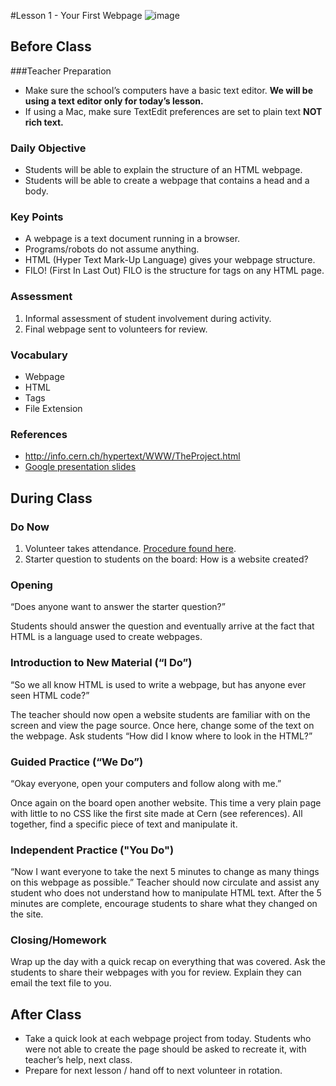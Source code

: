 #Lesson 1 - Your First Webpage
![image](http://i.imgur.com/eqnjBR6.png)

## Before Class
###Teacher Preparation
* Make sure the school’s computers have a basic text editor. **We will be using a text editor only for today’s lesson.** 
* If using a Mac, make sure TextEdit preferences are set to plain text **NOT rich text.** 


### Daily Objective

* Students will be able to explain the structure of an HTML webpage.
* Students will be able to create a webpage that contains a head and a body.

### Key Points

* A webpage is a text document running in a browser.
* Programs/robots do not assume anything.
* HTML (Hyper Text Mark-Up Language) gives your webpage structure. 
* FILO! (First In Last Out) FILO is the structure for tags on any HTML page.

### Assessment

1. Informal assessment of student involvement during activity.
2. Final webpage sent to volunteers for review.


### Vocabulary

* Webpage
* HTML
* Tags
* File Extension

### References

* <http://info.cern.ch/hypertext/WWW/TheProject.html>
* [Google presentation slides](https://docs.google.com/presentation/d/1D0GY8XNuDX4X8ulAKQXft8lp8DRfbynBaP6bAyIg2z8/edit?usp=sharing)

## During Class

### Do Now

1. Volunteer takes attendance. [Procedure found here](https://docs.google.com/document/d/19IIhqykr70vj7wnqyJYuQNTkd9GX56Xgl3omD42IcMk/edit).
2. Starter question to students on the board: How is a website created?



### Opening

“Does anyone want to answer the starter question?” 

Students should answer the question and eventually arrive at the fact that HTML is a language used to create webpages. 

### Introduction to New Material (“I Do”)

“So we all know HTML is used to write a webpage, but has anyone ever seen HTML code?” 

The teacher should now open a website students are familiar with on the screen and view the page source. Once here, change some of the text on the webpage. Ask students “How did I know where to look in the HTML?”


### Guided Practice (“We Do”)

“Okay everyone, open your computers and follow along with me.” 

Once again on the board open another website. This time a very plain page with little to no CSS like the first site made at Cern (see references). All together, find a specific piece of text and manipulate it. 

### Independent Practice ("You Do")

“Now I want everyone to take the next 5 minutes to change as many things on this webpage as possible.”
Teacher should now circulate and assist any student who does not understand how to manipulate HTML text. After the 5 minutes are complete, encourage students to share what they changed on the site.

### Closing/Homework
Wrap up the day with a quick recap on everything that was covered. Ask the students to share their webpages with you for review. Explain they can email the text file to you. 

## After Class
* Take a quick look at each webpage project from today. Students who were not able to create the page should be asked to recreate it, with teacher’s help, next class.
* Prepare for next lesson / hand off to next volunteer in rotation.
